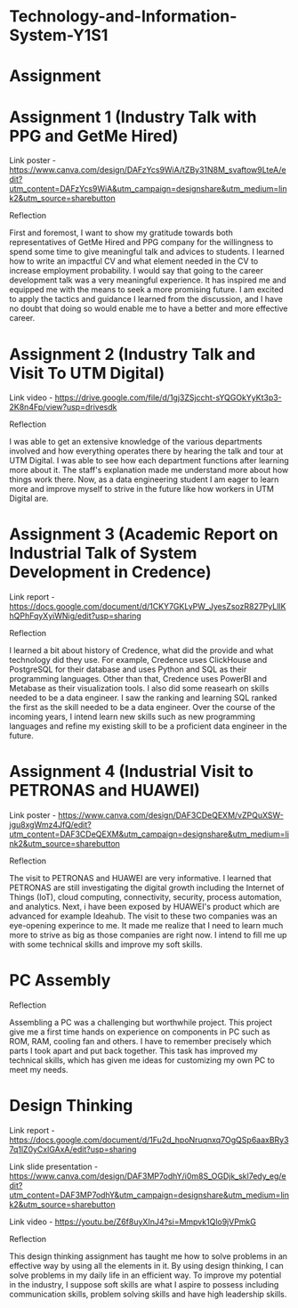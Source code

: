# Technology-and-Information-System-Y1S1

# Assignment
# Assignment 1 (Industry Talk with PPG and GetMe Hired)

Link poster - <https://www.canva.com/design/DAFzYcs9WiA/tZBy31N8M_svaftow9LteA/edit?utm_content=DAFzYcs9WiA&utm_campaign=designshare&utm_medium=link2&utm_source=sharebutton>

Reflection

First and foremost, I want to show my gratitude towards both representatives of GetMe Hired and PPG company for the willingness to spend some time to give meaningful talk and advices to students. I learned how to write an impactful CV and what element needed in the CV to increase employment probability. I would say that going to the career development talk was a very meaningful experience. It has inspired me and equipped me with the means to seek a more promising future. I am excited to apply the tactics and guidance I learned from the discussion, and I have no doubt that doing so would enable me to have a better and more effective career.

# Assignment 2 (Industry Talk and Visit To UTM Digital)

Link video - <https://drive.google.com/file/d/1gj3ZSjccht-sYQGOkYyKt3p3-2K8n4Fp/view?usp=drivesdk>

Reflection

I was able to get an extensive knowledge of the various departments involved and how everything operates there by hearing the talk and tour at UTM Digital. I was able to see how each department functions after learning more about it. The staff's explanation made me understand more about how things work there. Now, as a data engineering student I am eager to learn more and improve myself to strive in the future like how workers in UTM Digital are. 

# Assignment 3 (Academic Report on Industrial Talk of System Development in Credence)

Link report - <https://docs.google.com/document/d/1CKY7GKLyPW_JyesZsozR827PyLllKhQPhFqyXyiWNig/edit?usp=sharing>

Reflection 

I learned a bit about history of Credence, what did the provide and what technology did they use. For example, Credence uses ClickHouse and PostgreSQL for their database and uses Python and SQL as their programming languages. Other than that, Credence uses PowerBI and Metabase as their visualization tools. I also did some reasearh on skills needed to be a data engineer. I saw the ranking and learning SQL ranked the first as the skill needed to be a data engineer. Over the course of the incoming years, I intend learn new skills such as new programming languages and refine my existing skill to be a proficient data engineer in the future. 

# Assignment 4 (Industrial Visit to PETRONAS and HUAWEI)

Link poster - <https://www.canva.com/design/DAF3CDeQEXM/vZPQuXSW-jgu8xgWmz4JfQ/edit?utm_content=DAF3CDeQEXM&utm_campaign=designshare&utm_medium=link2&utm_source=sharebutton>

Reflection

The visit to PETRONAS and HUAWEI are very informative. I learned that PETRONAS are still investigating the digital growth including the Internet of Things (IoT), cloud computing, connectivity, security, process automation, and analytics. Next, i have been exposed by HUAWEI's product which are advanced for example Ideahub. The visit to these two companies was an eye-opening experince to me. It made me realize that I need to learn much more to strive as big as those companies are right now. I intend to fill me up with some technical skills and improve my soft skills.

# PC Assembly

Reflection

Assembling a PC was a challenging but worthwhile project. This project give me a first time hands on experience on components in PC such as ROM, RAM, cooling fan and others. I have to remember precisely which parts I took apart and put back together. This task has improved my technical skills, which has given me ideas for customizing my own PC to meet my needs.

# Design Thinking

Link report - <https://docs.google.com/document/d/1Fu2d_hpoNruqnxq7OgQSp6aaxBRy37q1lZ0yCxlGAxA/edit?usp=sharing>

Link slide presentation - <https://www.canva.com/design/DAF3MP7odhY/i0m8S_OGDjk_skl7edy_eg/edit?utm_content=DAF3MP7odhY&utm_campaign=designshare&utm_medium=link2&utm_source=sharebutton>

Link video - <https://youtu.be/Z6f8uyXInJ4?si=Mmpvk1Qlo9jVPmkG>

Reflection

This design thinking assignment has taught me how to solve problems in an effective way by using all the elements in it. By using design thinking, I can solve problems in my daily life in an efficient way. To improve my potential in the industry, I suppose soft skills are what I aspire to possess including communication skills, problem solving skills and have high leadership skills.




